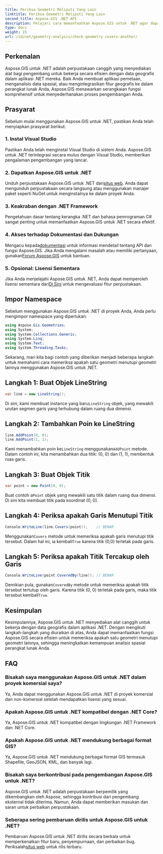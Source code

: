 ```yaml
---
title: Periksa Geometri Meliputi Yang Lain
linktitle: Periksa Geometri Meliputi Yang Lain
second_title: Aspose.GIS .NET API
description: Pelajari cara memanfaatkan Aspose.GIS untuk .NET agar dapat bekerja secara efisien dengan data geografis, menganalisis informasi spasial, dan mengintegrasikan fitur pemetaan ke dalam aplikasi .NET Anda.
type: docs
weight: 15
url: /id/net/geometry-analysis/check-geometry-covers-another/
---
```

## Perkenalan
Aspose.GIS untuk .NET adalah perpustakaan canggih yang menyediakan alat bagi pengembang untuk bekerja secara efisien dengan data geografis dalam aplikasi .NET mereka. Baik Anda membuat aplikasi pemetaan, menganalisis data spasial, atau mengintegrasikan fitur geografis ke dalam perangkat lunak Anda, Aspose.GIS menawarkan serangkaian fungsi komprehensif untuk menyederhanakan proses pengembangan Anda.
## Prasyarat
Sebelum mulai menggunakan Aspose.GIS untuk .NET, pastikan Anda telah menyiapkan prasyarat berikut:
### 1. Instal Visual Studio
Pastikan Anda telah menginstal Visual Studio di sistem Anda. Aspose.GIS untuk .NET terintegrasi secara mulus dengan Visual Studio, memberikan pengalaman pengembangan yang lancar.
### 2. Dapatkan Aspose.GIS untuk .NET
 Unduh perpustakaan Aspose.GIS untuk .NET dari[situs web](https://releases.aspose.com/gis/net/). Anda dapat mengunduh perpustakaan secara langsung atau menggunakan manajer paket seperti NuGet untuk menginstalnya ke dalam proyek Anda.
### 3. Keakraban dengan .NET Framework
Pengetahuan dasar tentang kerangka .NET dan bahasa pemrograman C# sangat penting untuk memanfaatkan Aspose.GIS untuk .NET secara efektif.
### 4. Akses terhadap Dokumentasi dan Dukungan
 Mengacu kepada[dokumentasi](https://reference.aspose.com/gis/net/) untuk informasi mendetail tentang API dan fungsi Aspose.GIS. Jika Anda mengalami masalah atau memiliki pertanyaan, gunakan[Forum Aspose.GIS](https://forum.aspose.com/c/gis/33) untuk bantuan.
### 5. Opsional: Lisensi Sementara
 Jika Anda menjelajahi Aspose.GIS untuk .NET, Anda dapat memperoleh lisensi sementara dari[Di Sini](https://purchase.aspose.com/temporary-license/) untuk mengevaluasi fitur perpustakaan.

## Impor Namespace
Sebelum menggunakan Aspose.GIS untuk .NET di proyek Anda, Anda perlu mengimpor namespace yang diperlukan:
```csharp
using Aspose.Gis.Geometries;
using System;
using System.Collections.Generic;
using System.Linq;
using System.Text;
using System.Threading.Tasks;
```

Sekarang, mari kita bagi contoh yang diberikan menjadi beberapa langkah untuk memahami cara memeriksa apakah satu geometri menutupi geometri lainnya menggunakan Aspose.GIS untuk .NET.
## Langkah 1: Buat Objek LineString
```csharp
var line = new LineString();
```
 Di sini, kami membuat instance yang baru`LineString` objek, yang mewakili urutan segmen garis yang terhubung dalam ruang dua dimensi.
## Langkah 2: Tambahkan Poin ke LineString
```csharp
line.AddPoint(0, 0);
line.AddPoint(1, 1);
```
 Kami menambahkan poin ke`LineString` menggunakan`AddPoint` metode. Dalam contoh ini, kita menambahkan dua titik: (0, 0) dan (1, 1), membentuk ruas garis.
## Langkah 3: Buat Objek Titik
```csharp
var point = new Point(0, 0);
```
 Buat contoh a`Point` objek yang mewakili satu titik dalam ruang dua dimensi. Di sini kita membuat titik pada koordinat (0, 0).
## Langkah 4: Periksa apakah Garis Menutupi Titik
```csharp
Console.WriteLine(line.Covers(point));    // BENAR
```
 Menggunakan`Covers` metode untuk memeriksa apakah garis menutupi titik tersebut. Dalam hal ini, ia kembali`True` karena titik (0,0) terletak pada garis.
## Langkah 5: Periksa apakah Titik Tercakup oleh Garis
```csharp
Console.WriteLine(point.CoveredBy(line)); // BENAR
```
Demikian pula, gunakan`CoveredBy` metode untuk memeriksa apakah titik tersebut tertutup oleh garis. Karena titik (0, 0) terletak pada garis, maka titik tersebut kembali`True`.

## Kesimpulan
Kesimpulannya, Aspose.GIS untuk .NET menyediakan alat canggih untuk bekerja dengan data geografis dalam aplikasi .NET. Dengan mengikuti langkah-langkah yang diuraikan di atas, Anda dapat memanfaatkan fungsi Aspose.GIS secara efisien untuk memeriksa apakah satu geometri menutupi geometri lainnya, sehingga meningkatkan kemampuan analisis spasial perangkat lunak Anda.
## FAQ
### Bisakah saya menggunakan Aspose.GIS untuk .NET dalam proyek komersial saya?
Ya, Anda dapat menggunakan Aspose.GIS untuk .NET di proyek komersial dan non-komersial setelah mendapatkan lisensi yang sesuai.
### Apakah Aspose.GIS untuk .NET kompatibel dengan .NET Core?
Ya, Aspose.GIS untuk .NET kompatibel dengan lingkungan .NET Framework dan .NET Core.
### Apakah Aspose.GIS untuk .NET mendukung berbagai format GIS?
Ya, Aspose.GIS untuk .NET mendukung berbagai format GIS termasuk Shapefile, GeoJSON, KML, dan banyak lagi.
### Bisakah saya berkontribusi pada pengembangan Aspose.GIS untuk .NET?
Aspose.GIS untuk .NET adalah perpustakaan berpemilik yang dikembangkan oleh Aspose, sehingga kontribusi dari pengembang eksternal tidak diterima. Namun, Anda dapat memberikan masukan dan saran untuk perbaikan perpustakaan.
### Seberapa sering pembaruan dirilis untuk Aspose.GIS untuk .NET?
 Pembaruan Aspose.GIS untuk .NET dirilis secara berkala untuk memperkenalkan fitur baru, penyempurnaan, dan perbaikan bug. Periksalah[situs web](https://releases.aspose.com/gis/net/) untuk rilis terbaru.